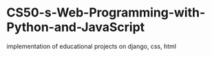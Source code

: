 # CS50-s-Web-Programming-with-Python-and-JavaScript
implementation of educational projects on django, css, html

